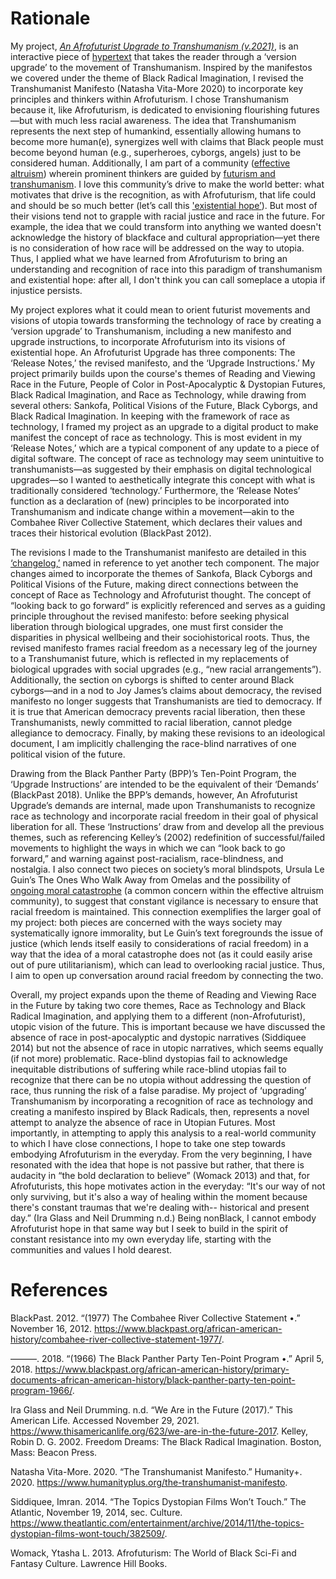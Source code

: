 # Rationale

My project, <i><a href="https://starmz123.github.io/transhumanism-raced/">An Afrofuturist Upgrade to Transhumanism (v.2021)</a></i>, is an interactive piece of <a href="https://www.chicagotribune.com/news/ct-xpm-1998-08-21-9901120361-story.html">hypertext</a> that takes the reader through a ‘version upgrade’ to the movement of Transhumanism. Inspired by the manifestos we covered under the theme of Black Radical Imagination, I revised the Transhumanist Manifesto (Natasha Vita-More 2020) to incorporate key principles and thinkers within Afrofuturism. I chose Transhumanism because it, like Afrofuturism, is dedicated to envisioning flourishing futures—but with much less racial awareness. The idea that Transhumanism represents the next step of humankind, essentially allowing humans to become more human(e), synergizes well with claims that Black people must become beyond human (e.g., superheroes, cyborgs, angels) just to be considered human. Additionally, I am part of a community (<a href="https://www.effectivealtruism.org/">effective altruism</a>) wherein prominent thinkers are guided by <a href="https://forum.effectivealtruism.org/posts/qM8Y4qcyEZJBQtF2m/ea-reading-list-futurism-and-transhumanism">futurism and transhumanism</a>. I love this community’s drive to make the world better: what motivates that drive is the recognition, as with Afrofuturism, that life could and should be so much better (let’s call this <a href="https://www.fhi.ox.ac.uk/Existential-risk-and-existential-hope.pdf">'existential hope’</a>). But most of their visions tend not to grapple with racial justice and race in the future. For example, the idea that we could transform into anything we wanted doesn't acknowledge the history of blackface and cultural appropriation—yet there is no consideration of how race will be addressed on the way to utopia. Thus, I applied what we have learned from Afrofuturism to bring an understanding and recognition of race into this paradigm of transhumanism and existential hope: after all, I don't think you can call someplace a utopia if injustice persists.

My project explores what it could mean to orient futurist movements and visions of utopia towards transforming the technology of race by creating a ‘version upgrade’ to Transhumanism, including a new manifesto and upgrade instructions, to incorporate Afrofuturism into its visions of existential hope. An Afrofuturist Upgrade has three components: The ‘Release Notes,’ the revised manifesto, and the ‘Upgrade Instructions.’ My project primarily builds upon the course's themes of Reading and Viewing Race in the Future, People of Color in Post-Apocalyptic & Dystopian Futures, Black Radical Imagination, and Race as Technology, while drawing from several others: Sankofa, Political Visions of the Future, Black Cyborgs, and Black Radical Imagination. In keeping with the framework of race as technology, I framed my project as an upgrade to a digital product to make manifest the concept of race as technology. This is most evident in my ‘Release Notes,’ which are a typical component of any update to a piece of digital software. The concept of race as technology may seem unintuitive to transhumanists—as suggested by their emphasis on digital technological upgrades—so I wanted to aesthetically integrate this concept with what is traditionally considered ‘technology.’ Furthermore, the ‘Release Notes’ function as a declaration of (new) principles to be incorporated into Transhumanism and indicate change within a movement—akin to the Combahee River Collective Statement, which declares their values and traces their historical evolution (BlackPast 2012).

The revisions I made to the Transhumanist manifesto are detailed in this <a href="https://uchicagoedu-my.sharepoint.com/personal/starmz_uchicago_edu/_layouts/15/onedrive.aspx?id=%2Fpersonal%2Fstarmz%5Fuchicago%5Fedu%2FDocuments%2FCollege%2FAcademics%2FY4%2FAQ21%2FSOCI%2020502%2FAssignments%2FFinal%20%28Transhumanism%2C%20Racialized%29%2F4%2D%2DChangelog%2Epdf&parent=%2Fpersonal%2Fstarmz%5Fuchicago%5Fedu%2FDocuments%2FCollege%2FAcademics%2FY4%2FAQ21%2FSOCI%2020502%2FAssignments%2FFinal%20%28Transhumanism%2C%20Racialized%29">‘changelog,’</a> named in reference to yet another tech component. The major changes aimed to incorporate the themes of Sankofa, Black Cyborgs and Political Visions of the Future, making direct connections between the concept of Race as Technology and Afrofuturist thought. The concept of “looking back to go forward” is explicitly referenced and serves as a guiding principle throughout the revised manifesto: before seeking physical liberation through biological upgrades, one must first consider the disparities in physical wellbeing and their sociohistorical roots. Thus, the revised manifesto frames racial freedom as a necessary leg of the journey to a Transhumanist future, which is reflected in my replacements of biological upgrades with social upgrades (e.g., “new racial arrangements”). Additionally, the section on cyborgs is shifted to center around Black cyborgs—and in a nod to Joy James’s claims about democracy, the revised manifesto no longer suggests that Transhumanists are tied to democracy. If it is true that American democracy prevents racial liberation, then these Transhumanists, newly committed to racial liberation, cannot pledge allegiance to democracy. Finally, by making these revisions to an ideological document, I am implicitly challenging the race-blind narratives of one political vision of the future.

Drawing from the Black Panther Party (BPP)’s Ten-Point Program, the ‘Upgrade Instructions’ are intended to be the equivalent of their ‘Demands’ (BlackPast 2018). Unlike the BPP’s demands, however, An Afrofuturist Upgrade’s demands are internal, made upon Transhumanists to recognize race as technology and incorporate racial freedom in their goal of physical liberation for all. These ‘Instructions’ draw from and develop all the previous themes, such as referencing Kelley’s (2002) redefinition of successful/failed movements to highlight the ways in which we can “look back to go forward,” and warning against post-racialism, race-blindness, and nostalgia. I also connect two pieces on society’s moral blindspots, Ursula Le Guin’s The Ones Who Walk Away from Omelas and the possibility of <a href="https://philpapers.org/rec/WILTPO-101">ongoing moral catastrophe</a> (a common concern within the effective altruism community), to suggest that constant vigilance is necessary to ensure that racial freedom is maintained. This connection exemplifies the larger goal of my project: both pieces are concerned with the ways society may systematically ignore immorality, but Le Guin’s text foregrounds the issue of justice (which lends itself easily to considerations of racial freedom) in a way that the idea of a moral catastrophe does not (as it could easily arise out of pure utilitarianism), which can lead to overlooking racial justice. Thus, I aim to open up conversation around racial freedom by connecting the two.

Overall, my project expands upon the theme of Reading and Viewing Race in the Future by taking two core themes, Race as Technology and Black Radical Imagination, and applying them to a different (non-Afrofuturist), utopic vision of the future. This is important because we have discussed the absence of race in post-apocalyptic and dystopic narratives (Siddiquee 2014) but not the absence of race in utopic narratives, which seems equally (if not more) problematic. Race-blind dystopias fail to acknowledge inequitable distributions of suffering while race-blind utopias fail to recognize that there can be no utopia without addressing the question of race, thus running the risk of a false paradise. My project of ‘upgrading’ Transhumanism by incorporating a recognition of race as technology and creating a manifesto inspired by Black Radicals, then, represents a novel attempt to analyze the absence of race in Utopian Futures. Most importantly, in attempting to apply this analysis to a real-world community to which I have close connections, I hope to take one step towards embodying Afrofuturism in the everyday. From the very beginning, I have resonated with the idea that hope is not passive but rather, that there is audacity in “the bold declaration to believe” (Womack 2013) and that, for Afrofuturists, this hope motivates action in the everyday: “It's our way of not only surviving, but it's also a way of healing within the moment because there's constant traumas that we're dealing with-- historical and present day.” (Ira Glass and Neil Drumming n.d.) Being nonBlack, I cannot embody Afrofuturist hope in that same way but I seek to build in the spirit of constant resistance into my own everyday life, starting with the communities and values I hold dearest.

# References
BlackPast. 2012. “(1977) The Combahee River Collective Statement •.” November 16, 2012. https://www.blackpast.org/african-american-history/combahee-river-collective-statement-1977/.

———. 2018. “(1966) The Black Panther Party Ten-Point Program •.” April 5, 2018. https://www.blackpast.org/african-american-history/primary-documents-african-american-history/black-panther-party-ten-point-program-1966/.

Ira Glass and Neil Drumming. n.d. “We Are in the Future (2017).” This American Life. Accessed November 29, 2021. https://www.thisamericanlife.org/623/we-are-in-the-future-2017.
Kelley, Robin D. G. 2002. Freedom Dreams: The Black Radical Imagination. Boston, Mass: Beacon Press.

Natasha Vita-More. 2020. “The Transhumanist Manifesto.” Humanity+. 2020. https://www.humanityplus.org/the-transhumanist-manifesto.

Siddiquee, Imran. 2014. “The Topics Dystopian Films Won’t Touch.” The Atlantic, November 19, 2014, sec. Culture. https://www.theatlantic.com/entertainment/archive/2014/11/the-topics-dystopian-films-wont-touch/382509/.

Womack, Ytasha L. 2013. Afrofuturism: The World of Black Sci-Fi and Fantasy Culture. Lawrence Hill Books.

